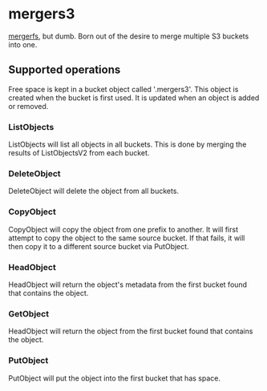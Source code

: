 # mergers3

[mergerfs](https://github.com/trapexit/mergerfs), but dumb. Born out of the desire to
merge multiple S3 buckets into one.

## Supported operations

Free space is kept in a bucket object called '.mergers3'. This object is created when
the bucket is first used. It is updated when an object is added or removed.

### ListObjects

ListObjects will list all objects in all buckets. This is done by merging the results
of ListObjectsV2 from each bucket.

### DeleteObject

DeleteObject will delete the object from all buckets.

### CopyObject

CopyObject will copy the object from one prefix to another. It will first attempt to
copy the object to the same source bucket. If that fails, it will then copy it to a different
source bucket via PutObject.

### HeadObject

HeadObject will return the object's metadata from the first bucket found that contains the object.

### GetObject

HeadObject will return the object from the first bucket found that contains the object.

### PutObject

PutObject will put the object into the first bucket that has space.